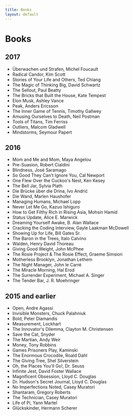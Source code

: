 ```yaml
---
title: Books
layout: default
---
```


# Books


## 2017

* Überwachen und Strafen, Michel Foucault
* Radical Candor, Kim Scott
* Stories of Your Life and Others, Ted Chiang
* The Magic of Thinking Big, David Schwartz
* The Sellout, Paul Beatty
* The Bricks that Built the House, Kate Tempest
* Elon Musk, Ashley Vance
* Peak, Anders Ericsson
* The Inner Game of Tennis, Timothy Gallwey
* Amusing Ourselves to Death, Neil Postman
* Tools of Titans, Tim Ferriss
* Outliers, Malcom Gladwell
* Mindstorms, Seymour Papert


## 2016

* Mom and Me and Mom, Maya Angelou
* Pre-Suasion, Robert Cialdini
* Blindness, José Saramago
* So Good They Can't Ignore You, Cal Newport
* One Flew Over the Cuckoo's Nest, Ken Kesey
* The Bell Jar, Sylvia Plath
* Die Brücke über die Drina, Ivo Andrić
* Die Wand, Marlen Haushofer
* Managing Humans, Michael Lopp
* Never Let Me Go, Kazuo Ishiguro
* How to Get Filthy Rich in Rising Asia, Mohsin Hamid
* Status Update, Alice E. Marwick
* Dreaming Yourself Awake, B. Alan Wallace 
* Cracking the Coding Interview, Gayle Laakman McDowell
* Showing Up for Life, Bill Gates Sr.
* The Baron in the Trees, Italo Calvino
* Walden, Henry David Thoreau
* Giving Good Weight, John McPhee
* The Rosie Project & The Rosie Effect, Graeme Simsion
* Motherless Brooklyn, Jonathan Lethem
* The Night Manager, John le Carré
* The Miracle Morning, Hal Erod
* The Surrender Experiment, Michael A. Singer
* The Tender Bar, J. R. Moehringer

## 2015 and earlier

* Open, Andre Agassi
* Invisible Monsters, Chuck Palahniuk
* Bold, Peter Diamandis
* Measurement, Lockhart
* The Innovator's Dilemma, Clayton M. Christensen
* Save the Cat, Snyder
* The Martian, Andy Weir
* Money, Tony Robbins
* Games Prisoners Play, Kaminski
* The Enormous Crocodile, Roald Dahl
* The Giving Tree, Shel Silverstein
* Oh, the Places You'll Go!, Dr. Seuss
* Infinite Jest, David Foster Wallace
* Magnificent Obsession, Lloyd C. Douglas
* Dr. Hudson's Secret Journal, Lloyd C. Douglas
* No Imperfections Noted, Casey Muratori
* Shantaram, Gregory Roberts
* The Technician, Casey Muratori 
* Life of Pi, Yann Martel
* Glückskinder, Hermann Scherer
